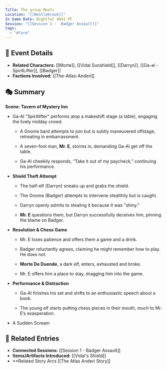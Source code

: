 ```yaml
---
Title: The group Meets
Location: "[[Nestlebrook]]"
In Game Date: Nightfal 4041 PF
Session: "[[Session 1 -  Badger Assault]]"
tags:
  - "#lore"
---
```


## 📆 Event Details
- **Related Characters:** [[Morte]], [[Vidal Sunshield]], [[Darryn]], [[Ga-al - SpiritLifter]], [[Badger]]  
- **Factions Involved:** [[The-Atlas-Anderi]]  

## 🎭 Summary
 **Scene: Tavern of Mystery Inn**
    
  - Ga-Al "Spiritlifter" performs atop a makeshift stage (a table), engaging the lively midday crowd.        
    - A Gnome bard attempts to join but is subtly maneuvered offstage, retreating in embarrassment.
        
    - A seven-foot man, **Mr. E**, storms in, demanding Ga-Al get off the table.
        
    - Ga-Al cheekily responds, “Take it out of my paycheck,” continuing his performance.
        
- **Shield Theft Attempt**
    
    - The half-elf (Darryn) sneaks up and grabs the shield.
        
    - The Gnome (Badger) attempts to intervene stealthily but is caught.
        
    - Darryn openly admits to stealing it because it was "shiny."
        
    - **Mr. E** questions them, but Darryn successfully deceives him, pinning the blame on Badger.
        
- **Resolution & Chess Game**
    
    - Mr. E loses patience and offers them a game and a drink.
        
    - Badger reluctantly agrees, claiming he might remember how to play. He does not.
        
    - **Morte De Duende**, a dark elf, enters, exhausted and broke.
        
    - Mr. E offers him a place to stay, dragging him into the game.
        
- **Performance & Distraction**
    
    - Ga-Al finishes his set and shifts to an enthusiastic speech about a book.
        
    - The young elf starts putting chess pieces in their mouth, much to Mr. E’s exasperation.
- A Sudden Scream


## 🔗 Related Entries
- **Connected Sessions:** [[Session 1 -  Badger Assault]]  
- **Items/Artifacts Introduced:** [[Vidal's Shield]]  
- **Related Story Arcs [[The Atlas Anderi Story]]

